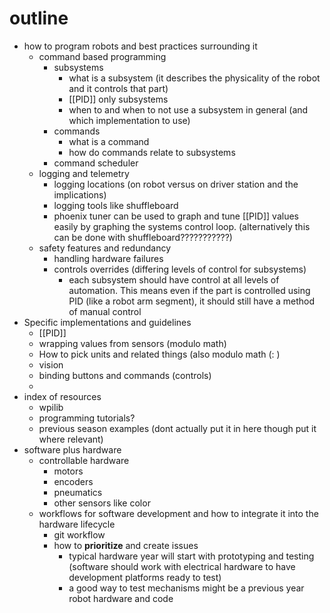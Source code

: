 

# outline
- how to program robots and best practices surrounding it
	- command based programming
		- subsystems
			- what is a subsystem (it describes the physicality of the robot and it controls that part)
			- [[PID]] only subsystems
			- when to and when to not use a subsystem in general (and which implementation to use)
		- commands
			- what is a command
			- how do commands relate to subsystems
		- command scheduler
	- logging and telemetry
		- logging locations (on robot versus on driver station and the implications)
		- logging tools like shuffleboard
		- phoenix tuner can be used to graph and tune [[PID]] values easily by graphing the systems control loop. (alternatively this can be done with shuffleboard???????????)
	- safety features and redundancy
		- handling hardware failures
		- controls overrides (differing levels of control for subsystems)
			- each subsystem should have control at all levels of automation. This means even if the part is controlled using PID (like a robot arm segment), it should still have a method of manual control
- Specific implementations and guidelines
	- [[PID]]
	- wrapping values from sensors (modulo math)
	- How to pick units and related things (also modulo math (: )
	- vision
	- binding buttons and commands (controls)
	- 
- index of resources
	- wpilib
	- programming tutorials?
	- previous season examples (dont actually put it in here though put it where relevant)
- software plus hardware
	- controllable hardware
		- motors
		- encoders
		- pneumatics
		- other sensors like color
	- workflows for software development and how to integrate it into the hardware lifecycle
		- git workflow
		- how to **prioritize** and create issues
			- typical hardware year will start with prototyping and testing (software should work with electrical hardware to have development platforms ready to test)
			- a good way to test mechanisms might be a previous year robot hardware and code